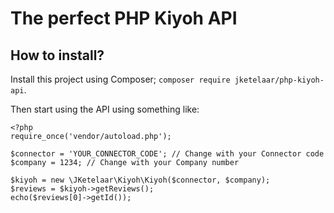 # The perfect PHP Kiyoh API

## How to install?
Install this project using Composer; `composer require jketelaar/php-kiyoh-api`.

Then start using the API using something like:
```
<?php
require_once('vendor/autoload.php');

$connector = 'YOUR_CONNECTOR_CODE'; // Change with your Connector code
$company = 1234; // Change with your Company number

$kiyoh = new \JKetelaar\Kiyoh\Kiyoh($connector, $company);
$reviews = $kiyoh->getReviews();
echo($reviews[0]->getId());
```